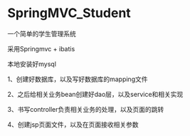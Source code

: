 # SpringMVC_Student
一个简单的学生管理系统

采用Springmvc + ibatis

本地安装好mysql

1、创建好数据库，以及写好数据库的mapping文件

2、之后给相关业务bean创建好dao层，以及service和相关实现

3、书写controller负责相关业务的处理，以及页面的跳转

4、创建jsp页面文件，以及在页面接收相关参数
